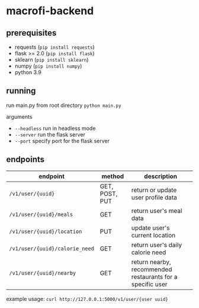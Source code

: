 # macrofi-backend

## prerequisites
- requests (`pip install requests`)
- flask >= 2.0 (`pip install flask`)
- sklearn (`pip install sklearn`)
- numpy (`pip install numpy`)
- python 3.9

## running

run main.py from root directory
`python main.py`

arguments
- `--headless` run in headless mode
- `--server` run the flask server
- `--port` specify port for the flask server

## endpoints

| endpoint | method | description |
| -------- | ------ | ----------- |
| `/v1/user/{uuid}` | GET, POST, PUT |  return or update user profile data |
| `/v1/user/{uuid}/meals` | GET | return user's meal data |
| `/v1/user/{uuid}/location` | PUT | update user's current location |
| `/v1/user/{uuid}/calorie_need` | GET | return user's daily calorie need |
| `/v1/user/{uuid}/nearby` | GET | return nearby, recommended restaurants for a specific user |

example usage:
`curl http://127.0.0.1:5000/v1/user/{user uuid}`
